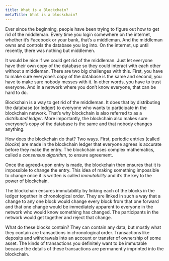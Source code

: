 ```yaml
---
title: What is a Blockchain?
metaTitle: What is a blockchain?
---
```



Ever since the beginning, people have been trying to figure out how to get rid of the middleman. Every time you login somewhere on the internet, whether it’s Facebook or your bank, that’s a middleman. And the middleman owns and controls the database you log into. On the internet, up until recently, there was nothing but middlemen.

It would be nice if we could get rid of the middleman. Just let everyone have their own copy of the database so they could interact with each other without a middleman. There are two big challenges with this. First, you have to make sure everyone’s copy of the database is the same and second, you have to make sure nobody messes with it. In other words, you have to trust everyone. And in a network where you don’t know everyone, that can be hard to do.

Blockchain is a way to get rid of the middleman. It does that by distributing the database (or ledger) to everyone who wants to participate in the blockchain network. That’s why blockchain is also referred to as a *distributed ledger*. More importantly, the blockchain also makes sure everyone’s copy of the database is the same and that nobody changes anything.

How does the blockchain do that? Two ways. First, periodic entries (called *blocks*) are made in the blockchain ledger that everyone agrees is accurate before they make the entry. The blockchain uses complex mathematics, called a *consensus algorithm*, to ensure agreement.

Once the agreed-upon entry is made, the blockchain then ensures that it is impossible to change the entry. This idea of making something impossible to change once it is written is called *immutability* and it’s the key to the power of blockchain.

The blockchain ensures immutability by linking each of the blocks in the ledger together in chronological order. They are linked in such a way that a change to any one block would change every block from that one forward and that one change would be immediately apparent to everyone in the network who would know something has changed. The participants in the network would get together and reject that change.

What do these blocks contain? They can contain any data, but mostly what they contain are transactions in chronological order. Transactions like deposits and withdrawals into an account or transfer of ownership of some asset. The kinds of transactions you definitely want to be immutable because the details of these transactions are permanently imprinted into the blockchain.
